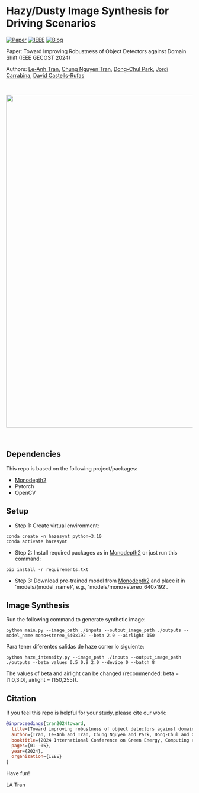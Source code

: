 # Hazy/Dusty Image Synthesis for Driving Scenarios

[![Paper](https://img.shields.io/badge/Paper-Preprint-lightgrey)](https://tranleanh.github.io/assets/pdf/GECOST_2024.pdf)
[![IEEE](https://img.shields.io/badge/Paper-IEEE_Xplore-blue)](https://ieeexplore.ieee.org/abstract/document/10474777/)
[![Blog](https://img.shields.io/badge/Blog-Medium-blue)](https://leanhtrann.medium.com/synthesize-hazy-foggy-image-using-monodepth-and-atmospheric-scattering-model-9850c721b74e)

Paper: Toward Improving Robustness of Object Detectors against Domain Shift (IEEE GECOST 2024)

Authors: [Le-Anh Tran](https://scholar.google.com/citations?user=WzcUE5YAAAAJ&hl=en), [Chung Nguyen Tran](https://scholar.google.com/citations?user=NOlVIV4AAAAJ&hl=en), [Dong-Chul Park](https://scholar.google.com/citations?user=VZUH4sUAAAAJ&hl=en), [Jordi Carrabina](https://scholar.google.com/citations?user=V9-s3BIAAAAJ&hl=ca), [David Castells-Rufas](https://scholar.google.com/citations?user=srfRvBIAAAAJ&hl=en)

<!--- Medium: [Synthesize Hazy/Foggy Image using Monodepth and Atmospheric Scattering Model](https://leanhtrann.medium.com/synthesize-hazy-foggy-image-using-monodepth-and-atmospheric-scattering-model-9850c721b74e) --->
<pre>
<p align="center">
<img src="docs/examples.png" width="900">
</p>
</pre>

## Dependencies

This repo is based on the following project/packages:

- [Monodepth2](https://github.com/nianticlabs/monodepth2)
- Pytorch
- OpenCV

## Setup

- Step 1: Create virtual environment:
  
```
conda create -n hazesynt python=3.10
conda activate hazesynt
```

- Step 2: Install required packages as in [Monodepth2](https://github.com/nianticlabs/monodepth2) or just run this command:

```
pip install -r requirements.txt
```

- Step 3: Download pre-trained model from [Monodepth2](https://github.com/nianticlabs/monodepth2) and place it in 'models/{model_name}', e.g., 'models/mono+stereo_640x192'.

## Image Synthesis

Run the following command to generate synthetic image:

```
python main.py --image_path ./inputs --output_image_path ./outputs --model_name mono+stereo_640x192 --beta 2.0 --airlight 150
```

Para tener diferentes salidas de haze correr lo siguiente:

```
python haze_intensity.py --image_path ./inputs --output_image_path ./outputs --beta_values 0.5 0.9 2.0 --device 0 --batch 8
```

The values of beta and airlight can be changed (recommended: beta = [1.0,3.0], airlight = [150,255]).

## Citation

If you feel this repo is helpful for your study, please cite our work:

```bibtex
@inproceedings{tran2024toward,
  title={Toward improving robustness of object detectors against domain shift},
  author={Tran, Le-Anh and Tran, Chung Nguyen and Park, Dong-Chul and Carrabina, Jordi and Castells-Rufas, David},
  booktitle={2024 International Conference on Green Energy, Computing and Sustainable Technology (GECOST)},
  pages={01--05},
  year={2024},
  organization={IEEE}
}
```

Have fun!

LA Tran
